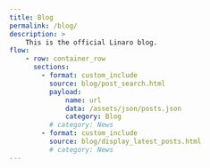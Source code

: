 ```yaml
---
title: Blog
permalink: /blog/
description: >
    This is the official Linaro blog.
flow:
    - row: container_row
      sections:
        - format: custom_include
          source: blog/post_search.html
          payload:
              name: url
              data: /assets/json/posts.json
              category: Blog
          # category: News
        - format: custom_include
          source: blog/display_latest_posts.html
          # category: News
---
```

